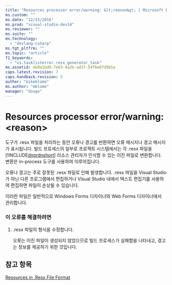 ```yaml
---
title: "Resources processor error/warning: &lt;reason&gt; | Microsoft Docs"
ms.custom: ""
ms.date: "12/15/2016"
ms.prod: "visual-studio-dev14"
ms.reviewer: ""
ms.suite: ""
ms.technology: 
  - "devlang-csharp"
ms.tgt_pltfrm: ""
ms.topic: "article"
f1_keywords: 
  - "vs.tasklisterror.resx_generator_task"
ms.assetid: eb9a1bd0-7e63-4a2b-ad37-54f6e67d9b5a
caps.latest.revision: 7
caps.handback.revision: 5
author: "mikeblome"
ms.author: "mblome"
manager: "douge"
---
```

# Resources processor error/warning: &lt;reason&gt;
도구가 .resx 파일을 처리하는 동안 오류나 경고를 반환하면 오류 메시지나 경고 메시지가 표시됩니다.  빌드 프로세스의 일부로 프로젝트 시스템에서는 각 .resx 파일을 [!INCLUDE[dnprdnshort](../Token/dnprdnshort_md.md)] 리소스 관리자가 인식할 수 있는 이진 파일로 변환합니다.  변환은 in\-process 도구를 사용하여 이루어집니다.  
  
 오류나 경고는 주로 잘못된 .resx 파일로 인해 발생합니다.  .resx 파일을 Visual Studio가 아닌 다른 프로그램에서 편집하거나 Visual Studio 내에서 텍스트 편집기를 사용하여 편집하면 파일이 손상될 수 있습니다.  
  
 이러한 파일은 일반적으로 Windows Forms 디자이너와 Web Forms 디자이너에서 관리합니다.  
  
### 이 오류를 해결하려면  
  
1.  .resx 파일의 형식을 수정합니다.  
  
     오류는 이진 파일이 생성되지 않았으므로 빌드 프로세스가 실패함을 나타내고,  경고는 정보를 제공하기 위한 것입니다.  
  
## 참고 항목  
 [Resources in .Resx File Format](http://msdn.microsoft.com/ko-kr/0c476133-87e4-47e8-b0ef-4b88f4ef3dc5)